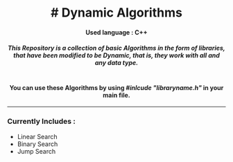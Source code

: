 <h1 align = "center"> # Dynamic Algorithms</h1>
<p> <h4 align = "center"> Used language : C++ </h4> </p>
<p>
	<h5 align = "center"> 
	This Repository is a collection of basic Algorithms in the form of libraries,</br>
	that have been modified to be Dynamic, that is, they work with all and any data type.</br></br>
	</h5>
	<h4 align = "center">You can use these Algorithms by using <i>#inlcude "libraryname.h"</i>  in your main file.</h4>
</p>
<hr>
<h3 align = "left">Currently Includes : </h3>
<ul align = "left">
	<li> Linear Search </li>
	<li> Binary Search </li>
	<li> Jump Search </li>
</ul>